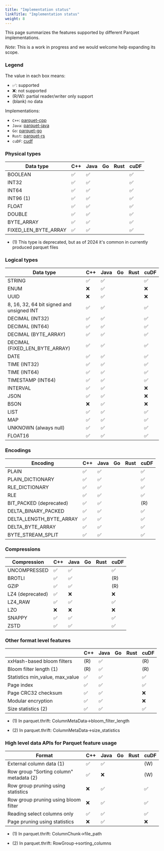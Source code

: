 ```yaml
---
title: "Implementation status"
linkTitle: "Implementation status"
weight: 8
---
```


This page summarizes the features supported by different Parquet
implementations.

*Note*: This is a work in progress and we would welcome help expanding its scope.

### Legend
The value in each box means:
* ✅: supported
* ❌: not supported
* (R/W): partial reader/writer only support
* (blank) no data

Implementations:
* `C++`: [parquet-cpp](https://github.com/apache/arrow/tree/main/cpp/src/parquet)
* `Java`: [parquet-java](https://github.com/apache/parquet-java)
* `Go`: [parquet-go](https://github.com/apache/arrow-go/tree/main/parquet)
* `Rust`: [parquet-rs](https://github.com/apache/arrow-rs/blob/main/parquet/README.md)
* `cuDF`: [cudf](https://github.com/rapidsai/cudf)



### Physical types

| Data type                                 | C++   | Java  | Go    | Rust  | cuDF  |
| ----------------------------------------- | ----- | ----- | ----- | ----- | ----- |
| BOOLEAN                                   |  ✅   |  ✅   |       |       |  ✅   |
| INT32                                     |  ✅   |  ✅   |       |       |  ✅   |
| INT64                                     |  ✅   |  ✅   |       |       |  ✅   |
| INT96 (1)                                 |  ✅   |  ✅   |       |       |  ✅   |
| FLOAT                                     |  ✅   |  ✅   |       |       |  ✅   |
| DOUBLE                                    |  ✅   |  ✅   |       |       |  ✅   |
| BYTE_ARRAY                                |  ✅   |  ✅   |       |       |  ✅   |
| FIXED_LEN_BYTE_ARRAY                      |  ✅   |  ✅   |       |       |  ✅   |

* \(1) This type is deprecated, but as of 2024 it's common in currently produced parquet files


### Logical types

| Data type                                 | C++   | Java  | Go    | Rust  | cuDF  |
| ----------------------------------------- | ----- | ----- | ----- | ----- | ----- |
| STRING                                    |  ✅   |  ✅   |       |       |  ✅   |
| ENUM                                      |  ❌   |  ✅   |       |       |  ❌   |
| UUID                                      |  ❌   |  ✅   |       |       |  ❌   |
| 8, 16, 32, 64 bit signed and unsigned INT |  ✅   |  ✅   |       |       |  ✅   |
| DECIMAL (INT32)                           |  ✅   |  ✅   |       |       |  ✅   |
| DECIMAL (INT64)                           |  ✅   |  ✅   |       |       |  ✅   |
| DECIMAL (BYTE_ARRAY)                      |  ✅   |  ✅   |       |       |  ✅   |
| DECIMAL (FIXED_LEN_BYTE_ARRAY)            |  ✅   |  ✅   |       |       |  ✅   |
| DATE                                      |  ✅   |  ✅   |       |       |  ✅   |
| TIME (INT32)                              |  ✅   |  ✅   |       |       |  ✅   |
| TIME (INT64)                              |  ✅   |  ✅   |       |       |  ✅   |
| TIMESTAMP (INT64)                         |  ✅   |  ✅   |       |       |  ✅   |
| INTERVAL                                  |  ✅   |  ✅   |       |       |  ❌   |
| JSON                                      |  ✅   |  ✅   |       |       |  ❌   |
| BSON                                      |  ❌   |  ✅   |       |       |  ❌   |
| LIST                                      |  ✅   |  ✅   |       |       |  ✅   |
| MAP                                       |  ✅   |  ✅   |       |       |  ✅   |
| UNKNOWN (always null)                     |  ✅   |  ✅   |       |       |  ✅   |
| FLOAT16                                   |  ✅   |  ✅   |       |       |  ✅   |

### Encodings

| Encoding                                  | C++   | Java  | Go    | Rust  | cuDF  |
| ----------------------------------------- | ----- | ----- | ----- | ----- | ----- |
| PLAIN                                     |  ✅   |  ✅   |       |       |  ✅   |
| PLAIN_DICTIONARY                          |  ✅   |  ✅   |       |       |  ✅   |
| RLE_DICTIONARY                            |  ✅   |  ✅   |       |       |  ✅   |
| RLE                                       |  ✅   |  ✅   |       |       |  ✅   |
| BIT_PACKED (deprecated)                   |  ✅   |  ✅   |       |       |  (R)  |
| DELTA_BINARY_PACKED                       |  ✅   |  ✅   |       |       |  ✅   |
| DELTA_LENGTH_BYTE_ARRAY                   |  ✅   |  ✅   |       |       |  ✅   |
| DELTA_BYTE_ARRAY                          |  ✅   |  ✅   |       |       |  ✅   |
| BYTE_STREAM_SPLIT                         |  ✅   |  ✅   |       |       |  ✅   |

### Compressions

| Compression                               | C++   | Java  | Go    | Rust  | cuDF  |
| ----------------------------------------- | ----- | ----- | ----- | ----- | ----- |
| UNCOMPRESSED                              |  ✅   |  ✅   |       |       |  ✅   |
| BROTLI                                    |  ✅   |  ✅   |       |       |  (R)  |
| GZIP                                      |  ✅   |  ✅   |       |       |  (R)  |
| LZ4 (deprecated)                          |  ✅   |  ❌   |       |       |  ❌   |
| LZ4_RAW                                   |  ✅   |  ✅   |       |       |  ✅   |
| LZO                                       |  ❌   |  ❌   |       |       |  ❌   |
| SNAPPY                                    |  ✅   |  ✅   |       |       |  ✅   |
| ZSTD                                      |  ✅   |  ✅   |       |       |  ✅   |

### Other format level features

|                                           | C++   | Java  | Go    | Rust  | cuDF  |
| ----------------------------------------- | ----- | ----- | ----- | ----- | ----- |
| xxHash-based bloom filters                |  (R)  |  ✅   |       |       |  (R)  |
| Bloom filter length (1)                   |  (R)  |  ✅   |       |       |  (R)  |
| Statistics min_value, max_value           |  ✅   |  ✅   |       |       |  ✅   |
| Page index                                |  ✅   |  ✅   |       |       |  ✅   |
| Page CRC32 checksum                       |  ✅   |  ✅   |       |       |  ❌   |
| Modular encryption                        |  ✅   |  ✅   |       |       |  ❌   |
| Size statistics (2)                       |  ✅   |  ✅   |       |       |  ✅   |


* \(1) In parquet.thrift: ColumnMetaData->bloom_filter_length

* \(2) In parquet.thrift: ColumnMetaData->size_statistics

### High level data APIs for Parquet feature usage

| Format                                       | C++   | Java  | Go    | Rust  | cuDF  |
| -------------------------------------------- | ----- | ----- | ----- | ----- | ----- |
| External column data (1)                     |  ✅   |  ✅   |       |       |  (W)  |
| Row group "Sorting column" metadata (2)      |  ✅   |  ❌   |       |       |  (W)  |
| Row group pruning using statistics           |  ❌   |  ✅   |       |       |  ✅   |
| Row group pruning using bloom filter         |  ❌   |  ✅   |       |       |  ✅   |
| Reading select columns only                  |  ✅   |  ✅   |       |       |  ✅   |
| Page pruning using statistics                |  ❌   |  ✅   |       |       |  ❌   |


* \(1) In parquet.thrift: ColumnChunk->file_path

* \(2) In parquet.thrift: RowGroup->sorting_columns
